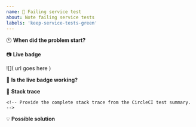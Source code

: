```yaml
---
name: 💚 Failing service test
about: Note failing service tests
labels: 'keep-service-tests-green'
---
```


:clock11: **When did the problem start?**

<!-- Indicate when the problem started -->

:camera: **Live badge**

<!-- Provide a link to the live badge in plain text and markdown.  -->

![]( url goes here )

:wrench: **Is the live badge working?**

<!-- Indicate whether or not the live badge is working. -->

:lady_beetle: **Stack trace**

```
<!-- Provide the complete stack trace from the CircleCI test summary. -->
```

:bulb: **Possible solution**

<!--- Optional: only if you have suggestions on a fix/reason for the bug -->

<!-- Love Shields? Please consider donating to sustain our activities:
👉  https://opencollective.com/shields -->
